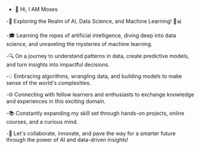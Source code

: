 - 👋 Hi, I AM Moses
  
-🚀 Exploring the Realm of AI, Data Science, and Machine Learning! 🤖📊

-🎓 Learning the ropes of artificial intelligence, diving deep into data science, and unraveling the mysteries of machine learning.

-🔍 On a journey to understand patterns in data, create predictive models, and turn insights into impactful decisions.

-💡 Embracing algorithms, wrangling data, and building models to make sense of the world's complexities.

-🌐 Connecting with fellow learners and enthusiasts to exchange knowledge and experiences in this exciting domain.

-📚 Constantly expanding my skill set through hands-on projects, online courses, and a curious mind.

-🤝 Let's collaborate, innovate, and pave the way for a smarter future through the power of AI and data-driven insights!

<!---
MosesCodeX/MosesCodeX is a ✨ special ✨ repository because its `README.md` (this file) appears on your GitHub profile.
You can click the Preview link to take a look at your changes.
--->
